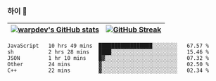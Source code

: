 
### 하이 👋
[![warpdev's GitHub stats](https://github-readme-stats.vercel.app/api?username=warpdev&show_icons=true&theme=vue-dark)](#) |[![GitHub Streak](https://github-readme-streak-stats.herokuapp.com/?user=warpdev&theme=dark)](#)
--- | --- |
<!--START_SECTION:waka-->
```text
JavaScript   10 hrs 49 mins  █████████████████░░░░░░░░   67.57 % 
sh           2 hrs 28 mins   ████░░░░░░░░░░░░░░░░░░░░░   15.46 % 
JSON         1 hr 10 mins    █▓░░░░░░░░░░░░░░░░░░░░░░░   07.32 % 
Other        24 mins         ▓░░░░░░░░░░░░░░░░░░░░░░░░   02.50 % 
C++          22 mins         ▓░░░░░░░░░░░░░░░░░░░░░░░░   02.34 % 
```
<!--END_SECTION:waka-->

<!--
**warpdev/warpdev** is a ✨ _special_ ✨ repository because its `README.md` (this file) appears on your GitHub profile.

Here are some ideas to get you started:

- 🔭 I’m currently working on ...
- 🌱 I’m currently learning ...
- 👯 I’m looking to collaborate on ...
- 🤔 I’m looking for help with ...
- 💬 Ask me about ...
- 📫 How to reach me: ...
- 😄 Pronouns: ...
- ⚡ Fun fact: ...
-->
